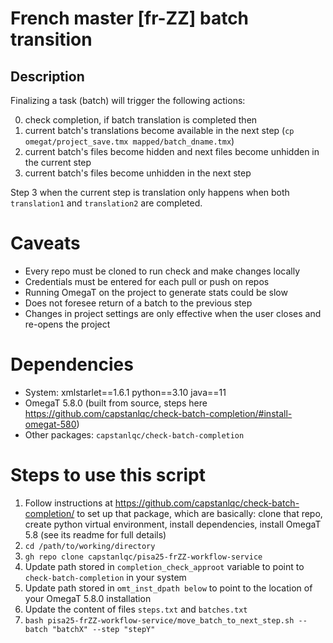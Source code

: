 # French master [fr-ZZ] batch transition

## Description

Finalizing a task (batch) will trigger the following actions:

0. check completion, if batch translation is completed then
1. current batch's translations become available in the next step (`cp omegat/project_save.tmx mapped/batch_dname.tmx`)
2. current batch's files become hidden and next files become unhidden in the current step 
3. current batch's files become unhidden in the next step

Step 3 when the current step is translation only happens when both `translation1` and `translation2` are completed.

# Caveats

* Every repo must be cloned to run check and make changes locally
* Credentials must be entered for each pull or push on repos
* Running OmegaT on the project to generate stats could be slow
* Does not foresee return of a batch to the previous step
* Changes in project settings are only effective when the user closes and re-opens the project

# Dependencies

* System: xmlstarlet==1.6.1 python==3.10 java==11
* OmegaT 5.8.0 (built from source, steps here https://github.com/capstanlqc/check-batch-completion/#install-omegat-580)
* Other packages: `capstanlqc/check-batch-completion`

# Steps to use this script

1. Follow instructions at https://github.com/capstanlqc/check-batch-completion/ to set up that package, which are basically: clone that repo, create python virtual environment, install dependencies, install OmegaT 5.8 (see its readme for full details)
2. `cd /path/to/working/directory`
3. `gh repo clone capstanlqc/pisa25-frZZ-workflow-service`
4. Update path stored in `completion_check_approot` variable to point to `check-batch-completion` in your system
5. Update path stored in `omt_inst_dpath below` to point to the location of your OmegaT 5.8.0 installation
6. Update the content of files `steps.txt` and `batches.txt`
7. `bash pisa25-frZZ-workflow-service/move_batch_to_next_step.sh --batch "batchX" --step "stepY"`